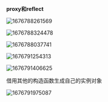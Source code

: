**proxy和reflect**

![1676788261569](C:\Users\dyqiang\AppData\Roaming\Typora\typora-user-images\1676788261569.png)

![1676788324478](C:\Users\dyqiang\AppData\Roaming\Typora\typora-user-images\1676788324478.png)

![1676788037741](C:\Users\dyqiang\AppData\Roaming\Typora\typora-user-images\1676788037741.png)

![1676791254313](C:\Users\dyqiang\AppData\Roaming\Typora\typora-user-images\1676791254313.png)

![1676791406625](C:\Users\dyqiang\AppData\Roaming\Typora\typora-user-images\1676791406625.png)

借用其他的构造函数生成自己的实例对象

![1676791975087](C:\Users\dyqiang\AppData\Roaming\Typora\typora-user-images\1676791975087.png)